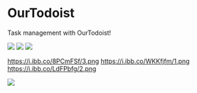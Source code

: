 # OurTodoist
 Task management with OurTodoist!

 ![](https://i.ibb.co/8PCmFSf/3.png)
 ![](https://ibb.co/KVP5C3f)
 ![](https://ibb.co/HTS21QP)

https://i.ibb.co/8PCmFSf/3.png
https://i.ibb.co/WKKfjfm/1.png
https://i.ibb.co/LdFPbfg/2.png

 ![]([https://i.ibb.co/WWSxLFL/323579731-679071563910673-2275657105624549476-n.png](https://i.ibb.co/8PCmFSf/3.png))
